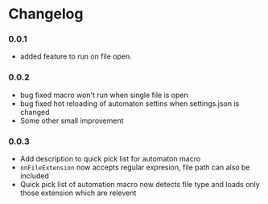 # Changelog

### 0.0.1
- added feature to run on file open.

### 0.0.2
- bug fixed macro won't run when single file is open
- bug fixed hot reloading of automaton settins when settings.json is changed
- Some other small improvement

### 0.0.3
- Add description to quick pick list for automaton macro
- `onFileExtension` now accepts regular expresion, file path can also be included
- Quick pick list of automation macro now detects file type and loads only those extension which are relevent